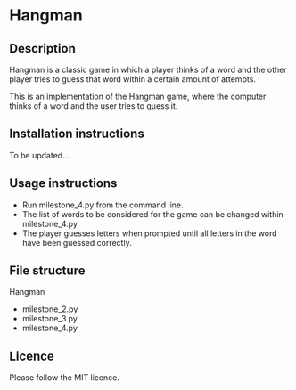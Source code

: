 # Hangman

## Description
Hangman is a classic game in which a player thinks of a word and the other player tries to guess that word within a certain amount of attempts.

This is an implementation of the Hangman game, where the computer thinks of a word and the user tries to guess it.

## Installation instructions
To be updated...

## Usage instructions
- Run milestone_4.py from the command line.
- The list of words to be considered for the game can be changed within milestone_4.py
- The player guesses letters when prompted until all letters in the word have been guessed correctly.

## File structure
Hangman
- milestone_2.py
- milestone_3.py
- milestone_4.py

## Licence
Please follow the MIT licence.

